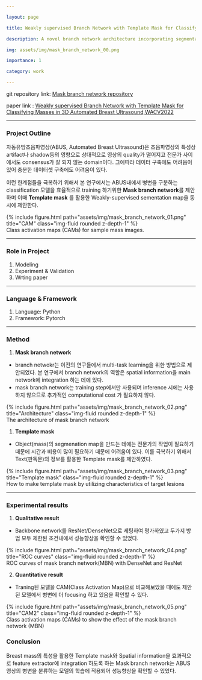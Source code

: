 ```yaml
---

layout: page

title: Weakly supervised Branch Network with Template Mask for Classifying Masses in 3D Automated Breast Ultrasound

description: A novel branch network architecture incorporating segmentation information of masses in the training process

img: assets/img/mask_branch_network_00.png

importance: 1

category: work

---
```


git repository link: [Mask branch network repository](https://github.com/dkdkkim/maskbranchnetwork)

paper link : [Weakly supervised Branch Network with Template Mask for Classifying Masses in 3D Automated Breast Ultrasound,WACV2022](https://openaccess.thecvf.com/content/WACV2022/html/Kim_Weakly_Supervised_Branch_Network_With_Template_Mask_for_Classifying_Masses_WACV_2022_paper.html)


 * * *
### **Project Outline**

자동유방초음파영상(ABUS, Automated Breast Ultrasound)은 초음파영상의 특성상 artifact나 shadow등의 영향으로 상대적으로 영상의 quality가 떨어지고 전문가 사이에서도 consensus가 잘 되지 않는 domain이다. 그에따라 데이터 구축에도 어려움이 있어 충분한 데이터셋 구축에도 어려움이 있다.

이런 한계점들을 극복하기 위해서 본 연구에서는 ABUS내에서 병변을 구분하는 classification 모델을 효율적으로 training 하기위한 **Mask branch network**를 제안하며 이때 **Template mask** 를 활용한 Weakly-supervised sementation map을 동시에 제안한다.


<!-- <p align="center"><img src="../../assets/img/mask_branch_network_01.png" alt="mask branch network intro" style="zoom:67%;" /> -->
<div class="row justify-content-sm-center">
    <div class="col-sm mt-3 mt-md-0">
        {% include figure.html path="assets/img/mask_branch_network_01.png" title="CAM" class="img-fluid rounded z-depth-1" %}
    </div>
</div>
<div class="caption">
     Class activation maps (CAMs) for sample mass images.
</div>

* * *
### **Role in Project**

1. Modeling
2. Experiment & Validation
3. Wrting paper
 * * *

### **Language & Framework**

1. Language: Python
2. Framework: Pytorch
 * * *

### **Method**

1. **Mask branch network**
- branch netwokr는 이전의 연구들에서 multi-task learning을 위한 방법으로 제안되었다. 본 연구에서 branch network의 역할은 spatial information을 main network에 integration 하는 데에 있다.
- mask branch network는 training step에서만 사용되며 inference 시에는 사용하지 않으므로 추가적인 computational cost 가 필요하지 않다.

<!-- <p align="center"><img src="../../assets/img/mask_branch_network_02.png" alt="main_network" style="zoom:40%;"></img> -->
<div class="row">
    <div class="col-sm mt-3 mt-md-0">
        {% include figure.html path="assets/img/mask_branch_network_02.png" title="Architecture" class="img-fluid rounded z-depth-1" %}
    </div>
</div>
<div class="caption">
     The architecture of mask branch network
</div>

1. **Template mask**
- Object(mass)의 segmenation map을 만드는 데에는 전문가의 작업이 필요하기 때문에 시간과 비용이 많이 필요하기 때문에 어려움이 있다. 이를 극복하기 위해서 Text(판독문)의 정보를 활용한 Template mask를 제안하였다.

<!-- <p align="center"><img src="../../assets/img/mask_branch_network_03.png" width="80%" height="30%" title="overview" alt="overview"></img> -->
<div class="row">
    <div class="col-sm mt-3 mt-md-0">
        {% include figure.html path="assets/img/mask_branch_network_03.png" title="Template mask" class="img-fluid rounded z-depth-1" %}
    </div>
</div>
<div class="caption">
     How to make template mask by utilizing characteristics of target lesions
</div>

 * * *

### **Experimental results**
1. **Qualitative result**
- Backbone network를 ResNet/DenseNet으로 세팅하여 평가하였고 두가지 방법 모두 제한된 조건내에서 성능향상을 확인할 수 있었다.

<!-- <p align="center"><img src="../../assets/img/mask_branch_network_04.png" alt="template_mask" width="80%" height="30%" title="overview"></img> -->
<div class="row">
    <div class="col-sm mt-3 mt-md-0">
        {% include figure.html path="assets/img/mask_branch_network_04.png" title="ROC curves" class="img-fluid rounded z-depth-1" %}
    </div>
</div>
<div class="caption">
     ROC curves of mask branch network(MBN) with DenseNet and ResNet
</div>

2. **Quantitative result**
- Traning된 모델을 CAM(Class Activation Map)으로 비교해보았을 때에도 제안된 모델에서 병변에 더 focusing 하고 있음을 확인할 수 있다.

<!-- <p align="center"><img src="../../assets/img/mask_branch_network_05.png" alt="template_mask" width="80%" height="30%" title="overview"></img> -->
<div class="row">
    <div class="col-sm mt-3 mt-md-0">
        {% include figure.html path="assets/img/mask_branch_network_05.png" title="CAM2" class="img-fluid rounded z-depth-1" %}
    </div>
</div>
<div class="caption">
      Class activation maps (CAMs) to show the effect of the mask branch network (MBN)
</div>

### **Conclusion**
Breast mass의 특성을 활용한 Template mask와 Spatial information을 효과적으로 feature extractor에 integration 하도록 하는 Mask branch network는 ABUS 영상의 병변을 분류하는 모델의 학습에 적용되어 성능향상을 확인할 수 있었다.